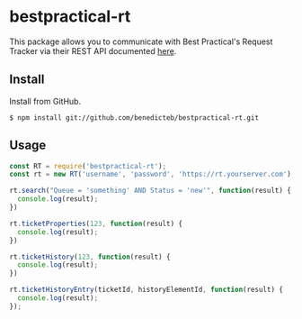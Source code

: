 # bestpractical-rt

This package allows you to communicate with Best Practical's Request Tracker via
their REST API documented [here](https://rt-wiki.bestpractical.com/wiki/REST).

## Install

Install from GitHub.

```
$ npm install git://github.com/benedicteb/bestpractical-rt.git
```

## Usage

```javascript
const RT = require('bestpractical-rt');
const rt = new RT('username', 'password', 'https://rt.yourserver.com');

rt.search("Queue = 'something' AND Status = 'new'", function(result) {
  console.log(result);
})

rt.ticketProperties(123, function(result) {
  console.log(result);
})

rt.ticketHistory(123, function(result) {
  console.log(result);
})

rt.ticketHistoryEntry(ticketId, historyElementId, function(result) {
  console.log(result);
});
```

